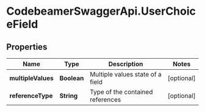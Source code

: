 # CodebeamerSwaggerApi.UserChoiceField

## Properties
Name | Type | Description | Notes
------------ | ------------- | ------------- | -------------
**multipleValues** | **Boolean** | Multiple values state of a field | [optional] 
**referenceType** | **String** | Type of the contained references | [optional] 
